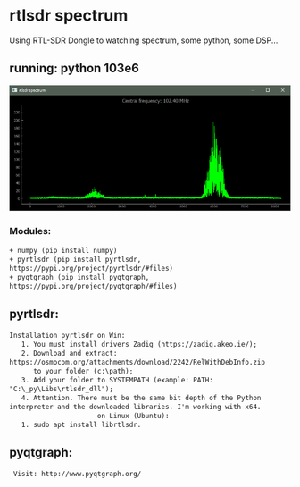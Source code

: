 # rtlsdr spectrum
 Using RTL-SDR Dongle to watching spectrum, some python, some DSP...
 
## running: python 103e6 
 
![](https://github.com/weider938/rtlsdr-spectrum/blob/master/src/spectrum1.PNG)

### Modules:
    
    + numpy (pip install numpy)
    + pyrtlsdr (pip install pyrtlsdr, https://pypi.org/project/pyrtlsdr/#files)
    + pyqtgraph (pip install pyqtgraph, https://pypi.org/project/pyqtgraph/#files)
    
## pyrtlsdr:
    Installation pyrtlsdr on Win:
       1. You must install drivers Zadig (https://zadig.akeo.ie/);
       2. Download and extract: https://osmocom.org/attachments/download/2242/RelWithDebInfo.zip  
          to your folder (c:\path);
       3. Add your folder to SYSTEMPATH (example: PATH: "C:\_py\Libs\rtlsdr_dll");
       4. Attention. There must be the same bit depth of the Python interpreter and the downloaded libraries. I'm working with x64.
                          on Linux (Ubuntu):
       1. sudo apt install librtlsdr.
    
## pyqtgraph:
     Visit: http://www.pyqtgraph.org/
